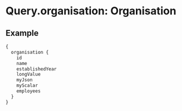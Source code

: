 # Query.organisation: Organisation
            
## Example
```graphql
{
  organisation {
    id
    name
    establishedYear
    longValue
    myJson
    myScalar
    employees
  }
}

```